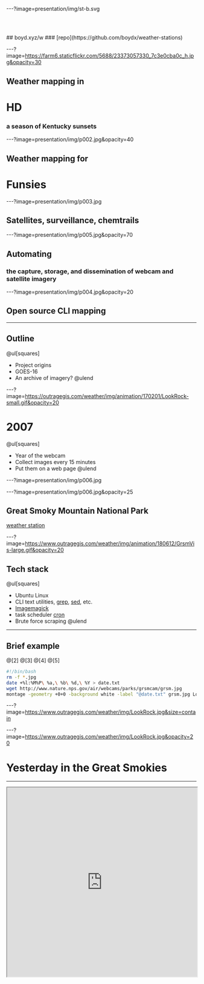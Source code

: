 ---?image=presentation/img/st-b.svg
<h3 style="color:rgba(255,255,255,0.2)">Presentation @</h3>
## boyd.xyz/w
### [repo](https://github.com/boydx/weather-stations)

---?image=https://farm6.staticflickr.com/5688/23373057330_7c3e0cba0c_h.jpg&opacity=30
## Weather mapping in 
# HD
### a season of Kentucky sunsets

---?image=presentation/img/p002.jpg&opacity=40
## Weather mapping for
# Funsies

---?image=presentation/img/p003.jpg
## Satellites, surveillance, chemtrails


---?image=presentation/img/p005.jpg&opacity=70
## Automating 
### the capture, storage, and dissemination of webcam and satellite imagery

---?image=presentation/img/p004.jpg&opacity=20
## Open source CLI mapping 

---
## Outline
@ul[squares]
* Project origins
* GOES-16
* An archive of imagery?
@ulend

---?image=https://outragegis.com/weather/img/animation/170201/LookRock-small.gif&opacity=20
# 2007
@ul[squares]
* Year of the webcam
* Collect images every 15 minutes
* Put them on a web page
@ulend

---?image=presentation/img/p006.jpg

---?image=presentation/img/p006.jpg&opacity=25
## Great Smoky Mountain National Park
[weather station](https://www.outragegis.com/weather/grsm/)

---?image=https://www.outragegis.com/weather/img/animation/180612/GrsmVis-large.gif&opacity=20
## Tech stack
@ul[squares]
* Ubuntu Linux
* CLI text utilities, [grep](https://www.pcre.org/original/doc/html/pcregrep.html), [sed](https://www.gnu.org/software/sed/manual/sed.html), etc.
* [Imagemagick](https://www.imagemagick.org/)
* task scheduler [cron](https://en.wikipedia.org/wiki/Cron)
* Brute force scraping
@ulend

---
## Brief example
@[2]
@[3]
@[4]
@[5]
```bash
#!/bin/bash
rm -f *.jpg 
date +%l:%M%P\ %a,\ %b\ %d,\ %Y > date.txt
wget http://www.nature.nps.gov/air/webcams/parks/grsmcam/grsm.jpg
montage -geometry +0+0 -background white -label "@date.txt" grsm.jpg LookRock.jpg
```

---?image=https://www.outragegis.com/weather/img/LookRock.jpg&size=contain

---?image=https://www.outragegis.com/weather/img/LookRock.jpg&opacity=20
# Yesterday in the Great Smokies

---
<iframe width="100%" height="500px" src="https://www.outragegis.com/weather/img/animation/yesterday"><iframe>


---
## Make yesterday
@[2]
@[3]
@[4]
@[5]
@[6-7]
```bash
#!/bin/bash
cd yesterday
x=$(ls -1t) #list one file per line sort by newest first
convert -delay 50 $x -loop 0 LookRock.gif
date +%0y%m%d > ../date
mkdir ../$(cat date)
cp -rf ../yesterday/ ../$(cat date)/
```


---?image=presentation/img/p007.jpg&size=contain

---?image=presentation/img/p007.jpg&size=contain&opacity=25
## Archive
@ul[squares]
* Keep three years online
* One year approximately 8 GB
* [yesterdays archived](https://www.outragegis.com/weather/img/animation/)
@ulend


---
## Problems?
@ul[squares]
* HTML scraping is an alley fight 
* Need a new satellite
@ulend

---
```bash
#Brute force! 
pcregrep -M -A 90 "<style>" Sevier2.txt | sed 's_<html><head>__g' | sed 's_font-family: Arial !important;__g' | sed 's_<img src="/images/wtf/12.gif" border=0 height=35 width=30 alt=Print>__g' | sed 's_<img src="_<img src="http://forecast.weather.gov/_g' | sed 's_<a href="showsigwx_<a href="http://forecast.weather.gov/showsigwx_g' | sed 's_table width="800"_table width="100%"_g' | sed 's_<hr><br>__g' | sed 's_<br><br><br><br><br>_<br>_g' > SevierForecast2.txt
```

---?image=https://www.outragegis.com/weather/img/cuga-vis.jpg

---?image=https://www.outragegis.com/weather/img/cuga-vis.jpg&opacity=25
## Not detailed enough
### We expect more from our data.

---?image=https://www.outragegis.com/weather/img/animation/180621/PurchaseKnob.gif&opacity=20
# 2017
@ul[squares]
* Year of the satellite
* GOES-R => GOES-16 => GOES East
* Live feed and archive [on AWS](https://registry.opendata.aws/noaa-goes/) 
@ulend

---?image=presentation/img/p008.jpg&size=contain

---?image=presentation/img/p008.jpg&size=contain&opacity=30
## $200
Data link with [open source software and hardware](https://pietern.github.io/goestools)

---?image=presentation/img/20190441300_GOES16-ABI-FD-GEOCOLOR-1808x1808.jpg&size=contain

---?image=presentation/img/20190441300_GOES16-ABI-FD-GEOCOLOR-1808x1808.jpg&size=contain&opacity=30
## GOES East
@ul[squares]
* 16 spectral bands
* Red @ 0.31 mi per pixel
* Blue @ 0.62 mi per pixel
* Veggie @ 0.62 mi per pixel
@ulend

---?image=https://www.nesdis.noaa.gov/sites/default/files/goes_west_goes_east_fleet.png&size=contain


---?image=presentation/img/p009.jpg&opacity=30
## Kentucky's view
@ul[squares]
* [Gray](https://www.outragegis.com/weather/goes16/gray.jpg) (2 MB)
* [Pseudo true-color](https://www.outragegis.com/weather/goes16/rgb.jpg) (500 KB)
* Processed every 15 minutes
@ulend

---?image=presentation/img/p010.jpg&opacity=30
## Additional tech
@ul[squares]
* [GDAL](https://www.gdal.org)
* [AWS CLI](https://aws.amazon.com/cli/)
* [Miniconda](https://docs.conda.io/en/latest/miniconda.html) for conda package manager
@ulend


---
## Bash script
@[73-83]
@[121-122]
@[127-135]
@[137-139]
@[158-161]
```bash
#!/bin/bash

#########################################
# LICENSE
# Copyright (C) 2019 Boyd Shearer and Dr. Marcial Garbanzo Salas
# This program is free software: you can redistribute it and/or modify it under the terms of the GNU General Public License as published by the Free Software Foundation, either version 3 of the License, or (at your option) any later version.
# This program is distributed in the hope that it will be useful, but WITHOUT ANY WARRANTY; without even the implied warranty of MERCHANTABILITY or FITNESS FOR A PARTICULAR PURPOSE. See the GNU General Public License for more details.
# You should have received a copy of the GNU General Public License along with this program. If not, see http://www.gnu.org/licenses/.
#########################################

#########################################
# AUTHOR
# This program was created at the University of Kentucky and University of Costa Rica (UCR)
#########################################

#########################################
# REQUIREMENTS
# GDAL 2.3.3, released 2018/12/14 or greater
# ImageMagick 6.7.7-10 2018-09-28 Q16 http://www.imagemagick.org or greater
# aws-cli/1.16.81 Python/3.7.1 Linux/3.13.0-37-generic botocore/1.12.71 or greater
#########################################
#########################################

#########################################
# SET UP ENVIRONMENT
#
source activate geo
date +%l:%M%P\ %a,\ %b\ %d,\ %Y | sed 's/$/ - https:\/\/uky-gis.github.io/g' > date.txt

#########################################

#########################################
# CLEANING FROM PREVIOUS RUNS
#
rm DesiredData.txt
rm FullList.txt
rm all-info.txt
#########################################

echo "GOES16 ABI data downloader"

#########################################
# CONFIGURATION
#
# YEAR OF INTEREST
# YEARS='2018'
YEARS=$(date -u +%Y)

# DAYS OF THE YEAR
# DAYS="340"
DAYS=$(date -u +%j)

# HOUR OF THE DAY
# HOURS="16"
HOURS=$(date -u +%H)

# CHANNELS
# Example: CHANNELS='C01 C02 C03 C04 C05 C06 C07 C08 C09 C10 C11 C12 C13 C14 C15 C16'
CHANNELS='C01 C02 C03'
# CHANNELS='C07 C14 C12'

# ABI PRODUCTS
# Description: https://aws.amazon.com/public-datasets/goes/
# and http://edc.occ-data.org/goes16/getdata/
# Example: PRODUCTS='L1b-RadC L1b-RadF L1b-RadM L2-CMIPC L2-CMIPF L2-CMIPM L2-MCMIPC L2-MCMIPF L2-MCMIPM'
PRODUCTS='L1b-RadC'
#########################################

#########################################
# Get list of remote files available
# PART 1. Obtain full list of files
#
for PRODUCT in $PRODUCTS; do
    for YEAR in $YEARS; do
        for DAY in $DAYS; do
            for HOUR in $HOURS; do
                aws s3 --no-sign-request ls --recursive noaa-goes16/ABI-$PRODUCT/$YEAR/$DAY/$HOUR | awk '{print $4}' >> FullList.txt
                aws s3 --no-sign-request ls --recursive noaa-goes16/ABI-$PRODUCT/$YEAR/$DAY/$HOUR >> all-info.txt
            done
        done
    done
done

#########################################
# PART 2. Select only desired channels
#
for CHANNEL in $CHANNELS; do
    grep $CHANNEL FullList.txt | tail -n 1 >> DesiredData.txt
done
#########################################

#########################################
# PART 3. Loop through list, download data, and apply GDAL processing
#
CURRENT=$(date +%Y%j%H%M)
for x in $(cat DesiredData.txt);

do
    
    FULLNAME=$(echo $x)
    NAME=$(echo $x | cut -d"/" -f5)
    CH=$(echo $NAME | cut -c 19-21)
    
    echo "Processing file $NAME of size $SIZE"
    
    if [ -f $NAME ]; then
        echo "This file exists locally"
        LOCALSIZE=$(du -s $NAME | awk '{ print $1 }')
        if [ $LOCALSIZE ]; then
            echo "The size of the file is not the same as the remote file. Downloading again..."
            aws s3 --no-sign-request cp s3://noaa-goes16/$FULLNAME ./
        else
            echo "The size of the file matches the remote file. Not downloading it again."
        fi
    else
        echo "This file does not exists locally, downloading..."
        aws s3 --no-sign-request cp s3://noaa-goes16/$FULLNAME ./
    fi
    
    # Translate NetCDF format to TIFF
    gdal_translate NETCDF:$NAME:Rad $CH'_'.tif
    
    # Create variable for processing
    i=$CH'_'.tif
    
    # Run image statistics for toning
    echo "*********************************"$i"*********************************"
    gdalinfo -stats $i
    MEAN=$(gdalinfo -stats $i | grep ' Mean=' | cut -d "=" -f 4 | cut -d "," -f 1)
    STD=$(gdalinfo -stats $i | grep ' StdDev=' | cut -d "=" -f 5 | cut -d "," -f 1)
    LO=$(gdalinfo -stats $i | grep ' Minimum=' | cut -d "=" -f 2 | cut -d "," -f 1)
    HI=$(echo "$MEAN + ($STD*3)" | bc)
    echo $i" **** Low: "$LO" **** High: "$HI" ****"
    gdal_translate -ot Byte -of Gtiff -scale $LO $HI 0 255 $i '_scale_'$i
    
    # Project to Web Mercator
    echo $i"**** projecting"
    gdalwarp '_scale_'$i -t_srs EPSG:3857 -s_srs '+proj=geos +lon_0=-75 +h=35786023 +x_0=0 +y_0=0 +ellps=GRS80 +units=m +no_defs  +sweep=x' -r cubic -of Gtiff  '_prj_'$i
    
    # Clip to area of interest
    echo $i"**** clipping"
    gdalwarp -cutline aoi.geojson -crop_to_cutline '_prj_'$i '_crop_'$i
    
    # If high resolution red band, then resize for RGB and export high resolution gray
    if [ $i = "C02_.tif" ]; then
        gdalwarp -ts 1540 1339 -r cubic '_crop_'$i 'final/rgb/_crop_'$i
        convert '_crop_'$i -auto-level '_level_'$i
        composite -gravity center us_goes16_lg.png '_level_'$i '_overlay_'$i
        montage -geometry +0+0 -background white -label "@date.txt" '_overlay_'$i gray.jpg
    else
        gdalwarp -ts 1540 1339 -r cubic '_crop_'$i 'final/rgb/_crop_'$i
    fi
done
# End PART 3.
# #########################################

#########################################
# PART 4. Calculate Green Band  - 30% R, 45% Veggie, 25% B
#
gdal_calc.py -A final/rgb/_crop_C02_.tif -B final/rgb/_crop_C03_.tif -C final/rgb/_crop_C01_.tif --outfile=final/rgb/_green_.tif --calc="(0.3*A)+(0.45*B)+(0.25*C)"

#########################################
# PART 5. Composite pseudo color RGB
#
gdal_merge.py -separate -a_nodata 255 255 255 -of GTiff -o final/rgb.tif --optfile bands.txt
convert final/rgb.tif -auto-level final/rgb_b.jpg
composite -gravity center us_goes16_sm.png final/rgb_b.jpg final/rgb_a.jpg
montage -geometry +0+0 -background white -label "@date.txt" final/rgb_a.jpg rgb.jpg
```

---?image=https://www.outragegis.com/weather/img/animation/180616/GrsmVis-large.gif&opacity=20
# Demo?

---?image=presentation/img/rgb.jpg&opacity=20
## Conclusion on Kentucky's view
@ul[squares]
* [Gray](https://www.outragegis.com/weather/goes16/gray.jpg) & [Pseudo true-color](https://www.outragegis.com/weather/goes16/rgb.jpg)
* Computationally intense (mostly in conversion to TIFF)
* Using only portion of data
@ulend

---?image=https://www.outragegis.com/weather/img/animation/180616/PurchaseKnob-small.gif&opacity=20
## Opportunity
@ul[squares]
* Create a raster tileset for contiguous states
* Wrap processes in Python script
* Pause at time of Kentucky's sunset
@ulend

---
## Python
@[25-30]
@[32-36]
@[38-42]
@[60-63]
@[138-140]
@[159-162]
@[198-201]
```python
###############################################
#  Make RGB GOES 16 tileset every 15 minutes. #
###############################################

###############################################
# LICENSE
# Copyright (C) 2019 Boyd Shearer and Dr. Marcial Garbanzo Salas
# This program is free software: you can redistribute it and/or modify it under the terms of the GNU General Public License as published by the Free Software Foundation, either version 3 of the License, or (at your option) any later version.
# This program is distributed in the hope that it will be useful, but WITHOUT ANY WARRANTY; without even the implied warranty of MERCHANTABILITY or FITNESS FOR A PARTICULAR PURPOSE. See the GNU General Public License for more details.
# You should have received a copy of the GNU General Public License along with this program. If not, see http://www.gnu.org/licenses/.
###############################################

###############################################
# AUTHOR
# This program was created at the University of Kentucky and University of Costa Rica (UCR)
###############################################

###############################################
# REQUIREMENTS
# GDAL 2.3.3, released 2018/12/14 or greater
# ImageMagick 6.7.7-10 2018-09-28 Q16 http://www.imagemagick.org or greater
# aws-cli/1.16.81 Python/3.7.1 Linux/3.13.0-37-generic botocore/1.12.71 or greater
###############################################

# Import modules
from datetime import datetime
from astral import Astral
import subprocess
import json
import pytz

# Get current time in Kentucky
datetime.now()
dt = datetime.now()
dt = pytz.timezone('US/Eastern').localize(dt)
print(dt)

# Set location and find local sun times
city_name = 'Louisville'
a = Astral()
a.solar_depression = 'civil'
city = a[city_name]

# Get UTC time for GOES16 harvest
years = datetime.utcnow().strftime("%Y")
days = datetime.utcnow().strftime("%j")
hours = datetime.utcnow().strftime("%H")
minutes = datetime.utcnow().strftime("%M")

# Make label
label = f"{years}_d{days}_h{hours}_m{minutes}"

# Set GEOS 16 projection
proj = "'+proj=geos +lon_0=-75 +h=35786023 +x_0=0 +y_0=0 +ellps=GRS80 +units=m +no_defs  +sweep=x'"

# Set products desired
products = "L1b-RadC"

# Select bands based on time
sun = city.sun(date=datetime.now(), local=True)
if (dt > sun["sunrise"]) and (dt < sun["sunset"]):
    channels = "C01 C02 C03"
    mode = "day"
elif (dt < sun["sunrise"]):
    channels = "C16"
    mode = "night"
elif (dt > sun["sunset"]):
    channels = "C16"
    mode = "night"
else:
    channels = "C16"
    mode = "night"
    
# Check the details!
print(mode) 
print(f"Time is {mode}: {dt}. Downloading {channels}.")

# Clean before running
shellDelete = f"""
echo "Remove past run..."
rm -v *.tif
rm -v *.xml
rm -v FullList.txt
rm -v all-info.txt
rm -v DesiredData.txt
"""

Delete = subprocess.run(shellDelete, shell=True, stdout=subprocess.PIPE)
print(Delete.stdout.decode('UTF-8'))

# Find the NetCDF files
awk_ = "awk '{print $4}'"
shellGetImg = f"""
for PRODUCT in {products}; do
 for YEAR in {years}; do 
  for DAY in {days}; do 
   for HOUR in {hours}; do                         
    aws s3 --no-sign-request ls --recursive noaa-goes16/ABI-$PRODUCT/$YEAR/$DAY/$HOUR | {awk_} >> FullList.txt 
    aws s3 --no-sign-request ls --recursive noaa-goes16/ABI-$PRODUCT/$YEAR/$DAY/$HOUR >> all-info.txt 
   done
  done
  done
done
for CHANNEL in {channels}; do
 grep $CHANNEL FullList.txt | tail -n 1 >> DesiredData.txt
done
cat DesiredData.txt
"""
GetImg = subprocess.run(shellGetImg, shell=True, stdout=subprocess.PIPE)
print(GetImg.stdout.decode('UTF-8'))

# Downlaod the NetCDF files
shellDownload = f"""
for x in $(cat DesiredData.txt)
do
 FULLNAME=$(echo $x)
 NAME=$(echo $x | cut -d"/" -f5)
 CH=$(echo $NAME | cut -c 19-21)
 echo "************* Downloaded "$NAME": "$CH
 aws s3 --no-sign-request cp s3://noaa-goes16/$FULLNAME ./$CH".nc"
done
"""
Download = subprocess.run(shellDownload, shell=True, stdout=subprocess.PIPE)
print(Download.stdout.decode('UTF-8'))

# Convert to TIFF
for i in channels.split():
    print(f"Translating {i} to GTiff format... ")
    shellTranslate = f"""
    gdal_translate NETCDF:{i}.nc:Rad {i}.tif
    rm {i}.nc
    gdalinfo -stats {i}.tif
    """
    completed = subprocess.run(shellTranslate, shell=True, stdout=subprocess.PIPE)
    print(completed.stdout.decode('UTF-8'))

# Create projected and toned images
for i in channels.split():
    bandinfo = subprocess.run(f"gdalinfo -stats -json {i}.tif", shell=True, stdout=subprocess.PIPE)
    bandmeta = json.loads(bandinfo.stdout.decode('UTF-8'))
    # print(bandmeta)
    hi = bandmeta['bands'][0]['mean'] + (bandmeta['bands'][0]['stdDev']*3)
    lo = bandmeta['bands'][0]['min'] #+ (bandmeta['bands'][0]['stdDev']*0.5)
    print(f"************* For {i} applying minimum: {lo} and maximum: {hi} -- no worries about GDAL errors! *************")
    shellScaleDay = f"""
    gdal_translate -ot Byte -of Gtiff -scale {lo} {hi} 0 255 {i}.tif '_scale_'{i}.tif
    gdalwarp '_scale_'{i}.tif -t_srs EPSG:3857 -s_srs {proj} -r cubic -of Gtiff  '_prj_'{i}.tif
    gdalwarp -cutline us.geojson -crop_to_cutline '_prj_'{i}.tif '_us_'{i}.tif
    gdalwarp -cutline aoi.geojson -crop_to_cutline '_prj_'{i}.tif '_ky_'{i}.tif
    rm '_scale_'{i}.tif; rm '_prj_'{i}.tif #rm {i}.tif; 
    """
    shellScaleNight = f"""
    gdal_translate -ot Byte -of Gtiff -scale {lo} {hi} 255 0 {i}.tif '_scale_'{i}.tif
    gdalwarp '_scale_'{i}.tif -t_srs EPSG:3857 -s_srs {proj} -r cubic -of Gtiff  '_prj_'{i}.tif
    gdalwarp -cutline us.geojson -crop_to_cutline '_prj_'{i}.tif '_us_'{i}.tif
    gdalwarp -cutline aoi.geojson -crop_to_cutline '_prj_'{i}.tif '_ky_'{i}.tif
    rm '_scale_'{i}.tif; rm '_prj_'{i}.tif #rm {i}.tif; 
    """
    if mode == "day":
        Scale = subprocess.run(shellScaleDay, shell=True, stdout=subprocess.PIPE)
    else:
        Scale = subprocess.run(shellScaleNight, shell=True, stdout=subprocess.PIPE)
    
    print(Scale.stdout.decode('UTF-8'))
    
# Make tilesets
bands = channels.split()

ratioColor = '"(0.3*A)+(0.45*B)+(0.25*C)"'

if mode == "day":
    print(f"************* Processing day bands for RGB *************")
    shellMergeDay = f"""
    gdalwarp -ts 5158 3222 -r cubic '_us_'{bands[1]}.tif '_resize_'{bands[1]}.tif
    gdal_calc.py -A '_resize_'{bands[1]}.tif -B '_us_'{bands[2]}.tif -C '_us_'{bands[0]}.tif --outfile=_green_.tif --calc={ratioColor} 
    gdal_merge.py -separate -a_nodata 255 255 255 -of GTiff -o _rgb_.tif --optfile bands.txt
    gdal2tiles.py -p mercator -z 0-8 -w all -r average -a 0.0 _rgb_.tif tiles
    """
    Merge = subprocess.run(shellMergeDay, shell=True, stdout=subprocess.PIPE)
else:
    print(f"************* Processing night band for grayscale *************")
    shellMergeNight = f"""
    gdal2tiles.py -p mercator -z 0-8 -w all -r average -a 0.0 '_us_'{bands[0]}.tif tiles
    """
    Merge = subprocess.run(shellMergeNight, shell=True, stdout=subprocess.PIPE)
    
print(Merge.stdout.decode('UTF-8'))

shellTilesProduction = f"""
echo "Added production tiles."
cp -rf tiles/* ~/www/weather/goes16/tiles/
rm -r tiles/*
"""

TilesProduction = subprocess.run(shellTilesProduction, shell=True, stdout=subprocess.PIPE)
print(TilesProduction.stdout.decode('UTF-8'))

if mode == "day":
    print(f"************* Making C02 high res tileset *************")
    shellTilesGrayProduction = f"""
    gdal2tiles.py -p mercator -z 0-9 -w all -r average -a 0.0 _us_C02.tif tilesgray
    cp -rf tilesgray/* ~/www/weather/goes16/tilesgray/
    rm -r tilesgray/*
    mv -f _rgb_.tif ~/www/weather/goes16/rgb.tif
    mv -f _us_C02.tif ~/www/weather/goes16/gray.tif
    """
    TilesGrayProduction = subprocess.run(shellTilesGrayProduction, shell=True, stdout=subprocess.PIPE)
    print(TilesProduction.stdout.decode('UTF-8'))
```
---?image=presentation/img/p011.jpg&opacity=20
## Current view
@ul[squares]
* [Updated](https://www.outragegis.com/weather/goes16/map) every 15 minutes
* Make GeoTIFFs available
* Pause at time of [Kentucky's sunset](https://www.outragegis.com/weather/goes16/sunset/190214) 💙
@ulend


---?image=https://www.outragegis.com/weather/img/animation/180616/ColdMountain-small.gif&opacity=20
# 2019
@ul[squares]
* One week of tilesets is 8 GB
* Archive not sustainable
* Year-long animation of Kentucky at sunset
* More practical [teaching opportunity](https://uky-gis.github.io/maps/goes-16/)
@ulend
